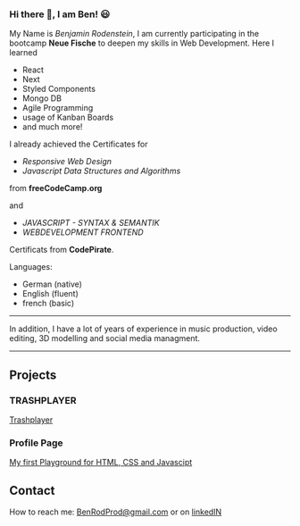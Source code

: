 ### Hi there 👋, I am Ben! :smiley:



My Name is *Benjamin Rodenstein*, I am currently participating in the bootcamp **Neue Fische** to deepen my skills in Web Development.
Here I learned 
- React
- Next
- Styled Components
- Mongo DB
- Agile Programming
- usage of Kanban Boards
- and much more!

I already achieved the Certificates for 

- *Responsive Web Design*
- *Javascript Data Structures and Algorithms* 

from **freeCodeCamp.org** 

and

- *JAVASCRIPT - SYNTAX & SEMANTIK*
- *WEBDEVELOPMENT FRONTEND* 

Certificats from **CodePirate**.

Languages:
- German (native)
- English (fluent)
- french (basic)

---

In addition, I have a lot of years of experience in music production, video editing, 3D modelling and social media managment.

---

## Projects

### TRASHPLAYER

[Trashplayer](https://benrodprod.github.io/TrashPlayer/)

### Profile Page

[My first Playground for HTML, CSS and Javascipt](https://benrodprod.github.io/Profile_Page/html/index.html)

## Contact

How to reach me: BenRodProd@gmail.com
or on [linkedIN](https://www.linkedin.com/in/benjamin-rodenstein-26aabb26a/)

